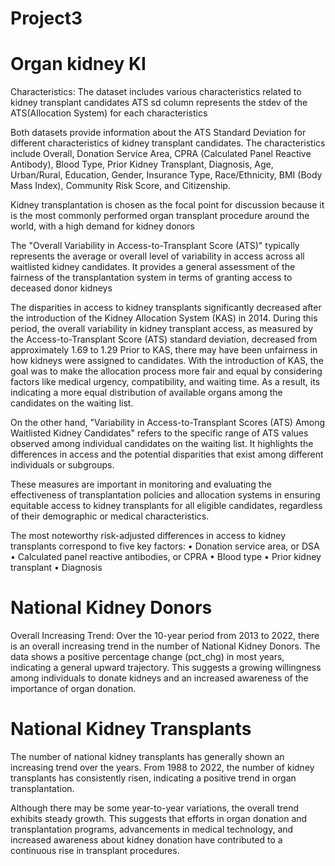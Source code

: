 # Project3
 # Organ kidney KI
Characteristics: The dataset includes various characteristics related to kidney transplant candidates
ATS sd column represents the stdev of the ATS(Allocation System) for each characteristics

Both datasets provide information about the ATS Standard Deviation for different characteristics of kidney transplant candidates. The characteristics include Overall, Donation Service Area, CPRA (Calculated Panel Reactive Antibody), Blood Type, Prior Kidney Transplant, Diagnosis, Age, Urban/Rural, Education, Gender, Insurance Type, Race/Ethnicity, BMI (Body Mass Index), Community Risk Score, and Citizenship.

Kidney transplantation is chosen as the focal point for discussion because it is the most commonly performed organ transplant procedure around the  world, with a high demand for kidney donors

The "Overall Variability in Access-to-Transplant Score (ATS)" typically represents the average or overall level of variability in access across all waitlisted kidney candidates. It provides a general assessment of the fairness of the transplantation system in terms of granting access to deceased donor kidneys

The disparities in access to kidney transplants significantly decreased after the introduction of the Kidney Allocation System (KAS) in 2014. During this period, the overall variability in kidney transplant access, as measured by the Access-to-Transplant Score (ATS) standard deviation, decreased from approximately 1.69 to 1.29 Prior to KAS, there may have been unfairness in how kidneys were assigned to candidates. With the introduction of KAS, the goal was to make the allocation process more fair and equal by considering factors like medical urgency, compatibility, and waiting time. As a result, its indicating a more equal distribution of available organs among the candidates on the waiting list.

On the other hand, "Variability in Access-to-Transplant Scores (ATS) Among Waitlisted Kidney Candidates" refers to the specific range of ATS values observed among individual candidates on the waiting list. It highlights the differences in access and the potential disparities that exist among different individuals or subgroups.

These measures are important in monitoring and evaluating the effectiveness of transplantation policies and allocation systems in ensuring equitable access to kidney transplants for all eligible candidates, regardless of their demographic or medical characteristics.

The most noteworthy risk-adjusted differences in access to kidney transplants correspond to five key factors:
	•	Donation service area, or DSA
	•	Calculated panel reactive antibodies, or CPRA
	•	Blood type
	•	Prior kidney transplant
	•	Diagnosis

# National Kidney Donors

Overall Increasing Trend: Over the 10-year period from 2013 to 2022, there is an overall increasing trend in the number of National Kidney Donors. The data shows a positive percentage change (pct_chg) in most years, indicating a general upward trajectory. This suggests a growing willingness among individuals to donate kidneys and an increased awareness of the importance of organ donation.
 

 # National Kidney Transplants 

 The number of national kidney transplants has generally shown an increasing trend over the years. From 1988 to 2022, the number of kidney transplants has consistently risen, indicating a positive trend in organ transplantation.

 Although there may be some year-to-year variations, the overall trend exhibits steady growth. This suggests that efforts in organ donation and transplantation programs, advancements in medical technology, and increased awareness about kidney donation have contributed to a continuous rise in transplant procedures.